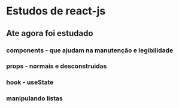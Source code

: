 # Estudos de react-js
## Ate agora foi estudado
### components - que ajudam na manutenção e legibilidade
### props - normais e desconstruidas
### hook - useState
### manipulando listas 